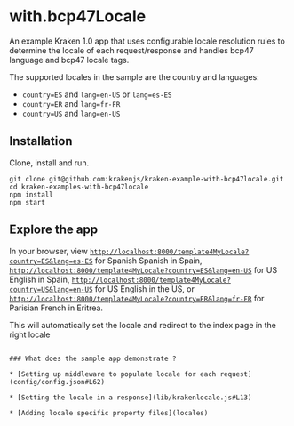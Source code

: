 # with.bcp47Locale

An example Kraken 1.0 app that uses configurable locale resolution rules to determine the locale of each request/response and handles bcp47 language and bcp47 locale tags.

The supported locales in the sample are the country and languages:

* `country=ES` and `lang=en-US` or `lang=es-ES`
* `country=ER` and `lang=fr-FR`
* `country=US` and `lang=en-US`

## Installation

Clone, install and run.

```shell
git clone git@github.com:krakenjs/kraken-example-with-bcp47locale.git
cd kraken-examples-with-bcp47locale
npm install
npm start
```

## Explore the app

In your browser, view [`http://localhost:8000/template4MyLocale?country=ES&lang=es-ES`](http://localhost:8000/template4MyLocale?country=ES&lang=es-ES) for Spanish Spanish in Spain, [`http://localhost:8000/template4MyLocale?country=ES&lang=en-US`](http://localhost:8000/template4MyLocale?country=ES&lang=en-US) for US English in Spain, [`http://localhost:8000/template4MyLocale?country=US&lang=en-US`](http://localhost:8000/template4MyLocale?country=US&lang=en-US) for US English in the US, or [`http://localhost:8000/template4MyLocale?country=ER&lang=fr-FR`](http://localhost:8000/template4MyLocale?country=ER&lang=fr-FR) for Parisian French in Eritrea.

This will automatically set the locale and redirect to the index page in the right locale
```

### What does the sample app demonstrate ?

* [Setting up middleware to populate locale for each request](config/config.json#L62)

* [Setting the locale in a response](lib/krakenlocale.js#L13)

* [Adding locale specific property files](locales)

